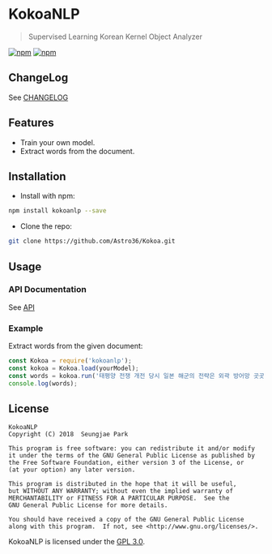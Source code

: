 # KokoaNLP

> Supervised Learning Korean Kernel Object Analyzer

[![npm](https://img.shields.io/npm/v/kokoanlp.svg?style=flat-square)](https://www.npmjs.com/package/kokoanlp) [![npm](https://img.shields.io/npm/dt/kokoanlp.svg?style=flat-square)](https://www.npmjs.com/package/kokoanlp)

## ChangeLog

See [CHANGELOG](./CHANGELOG.md)

## Features

- Train your own model.
- Extract words from the document.

## Installation

- Install with npm:

```bash
npm install kokoanlp --save
```

- Clone the repo:

```bash
git clone https://github.com/Astro36/Kokoa.git
```

## Usage

### API Documentation

See [API](http://astro36.github.io/Kokoa/index.html)

### Example

Extract words from the given document:

```javascript
const Kokoa = require('kokoanlp');
const kokoa = Kokoa.load(yourModel);
const words = kokoa.run('태평양 전쟁 개전 당시 일본 해군의 전략은 외곽 방어망 곳곳에 배치된 지상비행장이 방어의 근거지가 되고 유사시 적을 방어선 가까이 끌어들이는 동안 항공기를 집결하여 격퇴하는 것이었다.');
console.log(words);
```

## License

```text
KokoaNLP
Copyright (C) 2018  Seungjae Park

This program is free software: you can redistribute it and/or modify
it under the terms of the GNU General Public License as published by
the Free Software Foundation, either version 3 of the License, or
(at your option) any later version.

This program is distributed in the hope that it will be useful,
but WITHOUT ANY WARRANTY; without even the implied warranty of
MERCHANTABILITY or FITNESS FOR A PARTICULAR PURPOSE.  See the
GNU General Public License for more details.

You should have received a copy of the GNU General Public License
along with this program.  If not, see <http://www.gnu.org/licenses/>.
```

KokoaNLP is licensed under the [GPL 3.0](./LICENSE).
